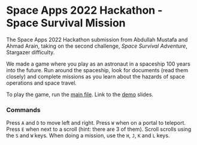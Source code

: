 # Space Apps 2022 Hackathon - Space Survival Mission

The Space Apps 2022 Hackathon submission from Abdullah Mustafa and Ahmad Arain, taking on the second challenge, *Space Survival Adventure*, Stargazer difficulty.

We made a game where you play as an astronaut in a spaceship 100 years into the future. Run around the spaceship, look for documents (read them closely) and complete missions as you learn about the hazards of space operations and space travel.

To play the game, run the [main file](src/SpaceShipStruggles.java).
Link to the [demo](demo.pdf) slides.

### Commands
Press `A` and `D` to move left and right.
Press `W` when on a portal to teleport.
Press `E` when next to a scroll (hint: there are 3 of them). Scroll scrolls using the `S` and `W` keys.
When doing a mission, use the `H`, `J`, `K` and `L` keys.